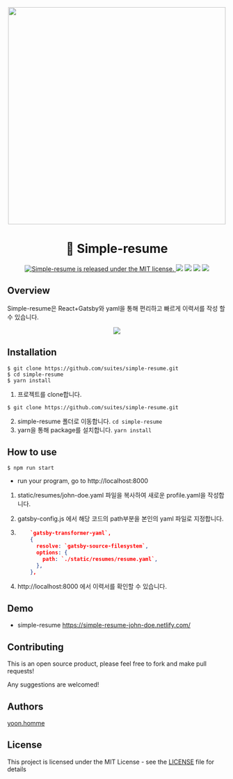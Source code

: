 <div align="middle">
    <img src="https://github.com/suites/simple-resume/raw/master/public/static/simple-resume.png" height="500px">
</div>

<h1 align="center">🐤️ Simple-resume</h1>
<p align="center">
  	<a href="https://github.com/suites/simple-resume/LICENSE">
    	<img src="https://img.shields.io/badge/license-MIT-blue.svg" alt="Simple-resume is released under the MIT license." />
  	</a>
	<a href="https://github.com/suites/simple-resume"> <img src="https://badges.frapsoft.com/os/v1/open-source.svg?v=102"></a>
	<a href="https://github.com/suites/simple-resume"><img src="https://img.shields.io/badge/PRs-welcome-brightgreen.svg"></a>
	<a href="https://github.com/suites/simple-resume"><img src="https://img.shields.io/badge/release-v2.0.0-brightgreen.svg"></a>
  <a href="https://api.netlify.com/api/v1/badges/0acd847f-0109-44a3-90c1-f71779d56e28/deploy-status"><img src="https://app.netlify.com/sites/simple-resume-john-doe/deploys"></a>
</p>

## Overview
Simple-resume은 React+Gatsby와 yaml을 통해 편리하고 빠르게 이력서를 작성 할 수 있습니다.
<div align="middle">
    <img src="https://github.com/suites/simple-resume/raw/master/public/static/profile-yaml.png">
</div>

## Installation

```shell
$ git clone https://github.com/suites/simple-resume.git
$ cd simple-resume
$ yarn install
```

1. 프로젝트를 clone합니다. 
```shell
$ git clone https://github.com/suites/simple-resume.git
```
2. simple-resume 폴더로 이동합니다. `cd simple-resume`
3. yarn을 통해 package를 설치합니다. `yarn install`

## How to use
```shell
$ npm run start
```
- run your program, go to http://localhost:8000

1. static/resumes/john-doe.yaml 파일을 복사하여 새로운 profile.yaml을 작성합니다.

2. gatsby-config.js 에서 해당 코드의 path부분을 본인의 yaml 파일로 지정합니다.

3. ```json
       `gatsby-transformer-yaml`,
       {
         resolve: `gatsby-source-filesystem`,
         options: {
           path: `./static/resumes/resume.yaml`,
         },
       },
   ```

3. http://localhost:8000 에서 이력서를 확인할 수 있습니다.

## Demo
* simple-resume
<https://simple-resume-john-doe.netlify.com/>


## Contributing

This is an open source product, please feel free to fork and make pull requests!

Any suggestions are welcomed!

## Authors

[yoon.homme](https://github.com/suites)

## License

This project is licensed under the MIT License - see the [LICENSE](LICENSE) file for details 